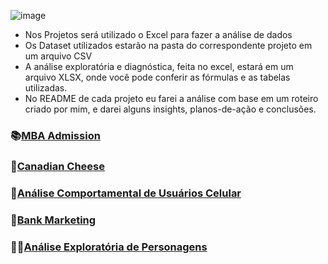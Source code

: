 ![image](https://github.com/user-attachments/assets/487e94df-1546-4cd8-8237-fefdf9634c8d)


- Nos Projetos será utilizado o Excel para fazer a análise de dados 
- Os Dataset utilizados estarão na pasta do correspondente projeto em um arquivo CSV
- A análise exploratória e diagnóstica, feita no excel, estará em um arquivo XLSX, onde você pode conferir as fórmulas e as tabelas utilizadas. 
- No README de cada projeto eu farei a análise com base em um roteiro criado por mim, e darei alguns insights, planos-de-ação e conclusões.

### 📚[MBA Admission](https://github.com/massis93/Projetos_Analise_Dados/tree/main/Excel/MBA)
### 🧀[Canadian Cheese](https://github.com/massis93/Projetos_Analise_Dados/tree/main/Excel/Canadian%20Cheese)
### 📲[Análise Comportamental de Usuários Celular](https://github.com/massis93/Projetos_Analise_Dados/tree/main/Excel/Smartphone%20Behavior)
### 🏦[Bank Marketing](https://github.com/massis93/Projetos_Analise_Dados/tree/main/Excel/Bank%20Marketing)
### 🦸‍♂️[Análise Exploratória de Personagens](https://github.com/massis93/Projetos_Analise_Dados/tree/main/Excel/Avengers)
